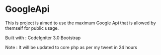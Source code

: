# GoogleApi
This is project is aimed to use the maximum Google Api that is allowed by themself for public usage.


Built with : 
CodeIgniter 3.0
Bootstrap


Note : It will be updated to core php as per my tweet in 24 hours
